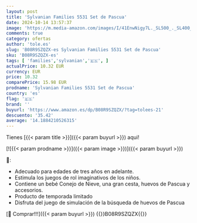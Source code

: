 ```yaml
---
layout: post
title: 'Sylvanian Families 5531 Set de Pascua'
date: 2024-10-14 13:57:37
image: 'https://m.media-amazon.com/images/I/41EnwNigy7L._SL500_._SL400_.jpg'
comments: true
category: ofertas
author: 'tole.es'
slug: 'B08R9SZQZX-es Sylvanian Families 5531 Set de Pascua'
sku: 'B08R9SZQZX-es'
tags: [ 'families','sylvanian','🇪🇸', ]
actualPrice: 10.32 EUR
currency: EUR
price: 10.32
comparePrice: 15.98 EUR
prodname: 'Sylvanian Families 5531 Set de Pascua'
country: 'es'
flag: '🇪🇸'
brand: ''
buyurl: 'https://www.amazon.es/dp/B08R9SZQZX/?tag=tolees-21'
descuento: '35.42'
average: '14.1884210526315'
---
```


Tienes [{{< param title >}}]({{< param buyurl >}}) aqui!

[![{{< param prodname >}}]({{< param image >}})]({{< param buyurl >}})

🔎:

- Adecuado para edades de tres años en adelante.
- Estimula los juegos de rol imaginativos de los niños.
- Contiene un bebé Conejo de Nieve, una gran cesta, huevos de Pascua y accesorios.
- Producto de temporada limitado
- Disfruta del juego de simulación de la búsqueda de huevos de Pascua

[🛒 Comprar!!!]({{< param buyurl >}})
{{<world>}}B08R9SZQZX{{</world>}}
